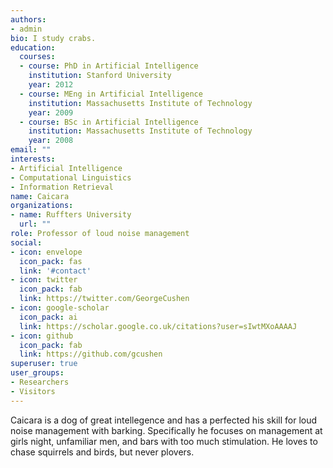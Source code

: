 ```yaml
---
authors:
- admin
bio: I study crabs.
education:
  courses:
  - course: PhD in Artificial Intelligence
    institution: Stanford University
    year: 2012
  - course: MEng in Artificial Intelligence
    institution: Massachusetts Institute of Technology
    year: 2009
  - course: BSc in Artificial Intelligence
    institution: Massachusetts Institute of Technology
    year: 2008
email: ""
interests:
- Artificial Intelligence
- Computational Linguistics
- Information Retrieval
name: Caicara
organizations:
- name: Ruffters University
  url: ""
role: Professor of loud noise management
social:
- icon: envelope
  icon_pack: fas
  link: '#contact'
- icon: twitter
  icon_pack: fab
  link: https://twitter.com/GeorgeCushen
- icon: google-scholar
  icon_pack: ai
  link: https://scholar.google.co.uk/citations?user=sIwtMXoAAAAJ
- icon: github
  icon_pack: fab
  link: https://github.com/gcushen
superuser: true
user_groups:
- Researchers
- Visitors
---
```


Caicara is a dog of great intellegence and has a perfected his skill for loud noise management with barking. Specifically he focuses on management at girls night, unfamiliar men, and bars with too much stimulation. He loves to chase squirrels and birds, but never plovers.

